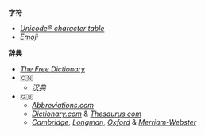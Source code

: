 **字符**

+ [*Unicode® character table*](http://unicode-table.com/)
+ [*Emoji*](http://iemoji.com/)

**辞典**

+ [*The Free Dictionary*](http://thefreedictionary.com/)
+ :cn:
    + [*汉典*](http://zdic.net/)
+ :gb:
    + [*Abbreviations.com*](http://abbreviations.com/)
    + [*Dictionary.com*](http://dictionary.com/) & [*Thesaurus.com*](http://thesaurus.com/)
    + [*Cambridge*](http://dictionary.cambridge.org/), [*Longman*](http://ldoceonline.com/), [*Oxford*](http://oxforddictionaries.com/) & [*Merriam-Webster*](http://merriam-webster.com/)
